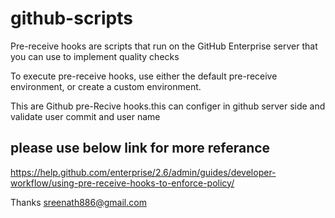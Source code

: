 # github-scripts

Pre-receive hooks are scripts that run on the GitHub Enterprise server that you can use to implement quality checks

To execute pre-receive hooks, use either the default pre-receive environment, or create a custom environment.

This  are Github pre-Recive hooks.this can configer in github server side and validate user commit and user name

please use below link for more referance 
----------------------------------------

https://help.github.com/enterprise/2.6/admin/guides/developer-workflow/using-pre-receive-hooks-to-enforce-policy/




Thanks
sreenath886@gmail.com
